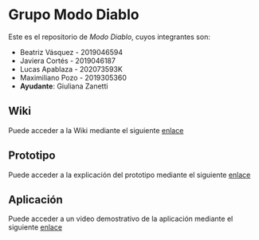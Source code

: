 # Grupo Modo Diablo

Este es el repositorio de *Modo Diablo*, cuyos integrantes son:

* Beatriz Vásquez - 2019046594
* Javiera Cortés - 2019046187
* Lucas Apablaza - 202073593K
* Maximiliano Pozo - 2019305360
* **Ayudante**: Giuliana Zanetti
  
## Wiki

Puede acceder a la Wiki mediante el siguiente [enlace](https://github.com/LucasApaCode/GRP-MODODIABLO-2024-PROYINF/wiki#modo-diablo)

## Prototipo
Puede acceder a la explicación del prototipo mediante el siguiente [enlace](https://drive.google.com/file/d/1BT_3Xa2TEcjVXb-RIsM4bcs98ynRlKmw/view?usp=sharing)

## Aplicación
Puede acceder a un video demostrativo de la aplicación mediante el siguiente [enlace](https://drive.google.com/file/d/1TA1-HOAI_GZDDDC8WGXMxRrdCqSjDr6D/view?usp=sharing)
